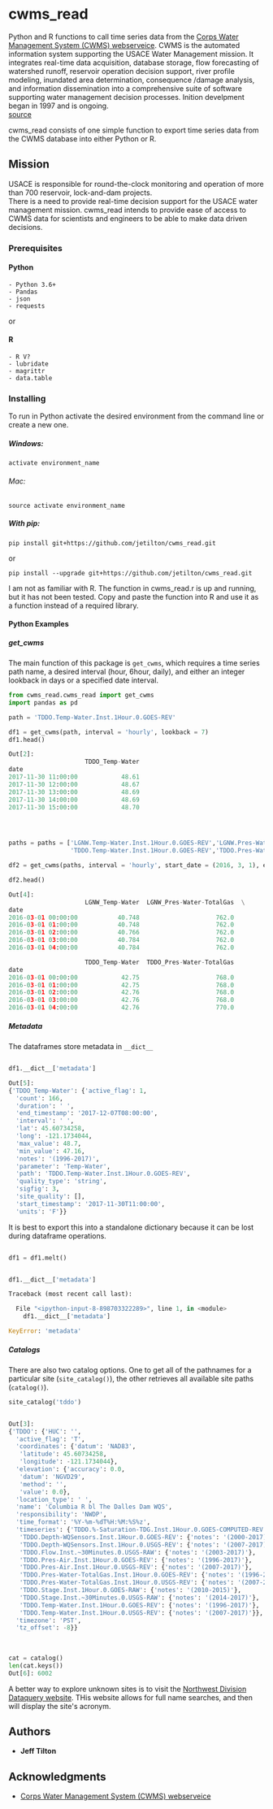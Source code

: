 # cwms_read

Python and R functions to call time series data from the [Corps Water Management System (CWMS) webserveice](https://github.com/gunnarleffler/hydroJSON).
CWMS is the automated information system supporting the USACE Water Management mission.
It integrates real-time data acquisition, database storage, flow forecasting of watershed runoff, reservoir operation decision support, river profile modeling, inundated area determination,
consequence /damage analysis, and information dissemination into a comprehensive suite of software supporting water management decision processes.  Inition develpment began in 1997 and is ongoing.  
[source](http://www.hec.usace.army.mil/FactSheets/CWMS/HEC_FactSheet_CWMS.pdf)

cwms_read consists of one simple function to export time series data from the CWMS database into either Python or R.  

## Mission
USACE is responsible for round-the-clock monitoring and operation of more than 700 reservoir, lock-and-dam projects.  
There is a need to provide real-time decision support for the USACE water management mission.
cwms_read intends to provide ease of access to CWMS data for scientists and engineers to be able to make data driven decisions.


### Prerequisites

#### Python 
    - Python 3.6+
    - Pandas
    - json
    - requests
or

#### R
    - R V?
    - lubridate
    - magrittr
    - data.table

### Installing

To run in Python activate the desired environment from the command line or create a new one.

##### Windows:
```
activate environment_name
```
###### Mac:
```
source activate environment_name
```
##### With pip:
```
pip install git+https://github.com/jetilton/cwms_read.git
```
or
```
pip install --upgrade git+https://github.com/jetilton/cwms_read.git
```

I am not as familiar with R.  The function in cwms_read.r is up and running, but it has not been tested.  Copy and paste the function into R and use it as a function instead of a required library.



#### Python Examples

##### get_cwms
The main function of this package is `get_cwms`, which requires a time series path name, a desired interval (hour, 6hour, daily), 
and either an integer lookback in days or a specified date interval.

```python
from cwms_read.cwms_read import get_cwms
import pandas as pd

path = 'TDDO.Temp-Water.Inst.1Hour.0.GOES-REV'

df1 = get_cwms(path, interval = 'hourly', lookback = 7)
df1.head()

Out[2]: 
                     TDDO_Temp-Water
date                                
2017-11-30 11:00:00            48.61
2017-11-30 12:00:00            48.67
2017-11-30 13:00:00            48.69
2017-11-30 14:00:00            48.69
2017-11-30 15:00:00            48.70




paths = paths = ['LGNW.Temp-Water.Inst.1Hour.0.GOES-REV','LGNW.Pres-Water-TotalGas.Inst.1Hour.0.GOES-REV',
                 'TDDO.Temp-Water.Inst.1Hour.0.GOES-REV','TDDO.Pres-Water-TotalGas.Inst.1Hour.0.GOES-REV']

df2 = get_cwms(paths, interval = 'hourly', start_date = (2016, 3, 1), end_date = (2017, 3, 1), timezone = 'PST')

df2.head()

Out[4]: 
                     LGNW_Temp-Water  LGNW_Pres-Water-TotalGas  \
date                                                             
2016-03-01 00:00:00           40.748                     762.0   
2016-03-01 01:00:00           40.748                     762.0   
2016-03-01 02:00:00           40.766                     762.0   
2016-03-01 03:00:00           40.784                     762.0   
2016-03-01 04:00:00           40.784                     762.0   

                     TDDO_Temp-Water  TDDO_Pres-Water-TotalGas  
date                                                            
2016-03-01 00:00:00            42.75                     768.0  
2016-03-01 01:00:00            42.75                     768.0  
2016-03-01 02:00:00            42.76                     768.0  
2016-03-01 03:00:00            42.76                     768.0  
2016-03-01 04:00:00            42.76                     770.0  


```

##### Metadata
The dataframes store metadata in `__dict__`

```python

df1.__dict__['metadata']

Out[5]: 
{'TDDO_Temp-Water': {'active_flag': 1,
  'count': 166,
  'duration': ' ',
  'end_timestamp': '2017-12-07T08:00:00',
  'interval': ' ',
  'lat': 45.60734258,
  'long': -121.1734044,
  'max_value': 48.7,
  'min_value': 47.16,
  'notes': '(1996-2017)',
  'parameter': 'Temp-Water',
  'path': 'TDDO.Temp-Water.Inst.1Hour.0.GOES-REV',
  'quality_type': 'string',
  'sigfig': 3,
  'site_quality': [],
  'start_timestamp': '2017-11-30T11:00:00',
  'units': 'F'}}

```

It is best to export this into a standalone dictionary because it can be lost during dataframe operations.

```python

df1 = df1.melt()


df1.__dict__['metadata']

Traceback (most recent call last):

  File "<ipython-input-8-898703322289>", line 1, in <module>
    df1.__dict__['metadata']

KeyError: 'metadata'
```
##### Catalogs
There are also two catalog options.  One to get all of the pathnames for a particular
site (`site_catalog()`), the other retrieves all available site paths (`catalog()`).


```python
site_catalog('tddo')


Out[3]: 
{'TDDO': {'HUC': '',
  'active_flag': 'T',
  'coordinates': {'datum': 'NAD83',
   'latitude': 45.60734258,
   'longitude': -121.1734044},
  'elevation': {'accuracy': 0.0,
   'datum': 'NGVD29',
   'method': '',
   'value': 0.0},
  'location_type': ' ',
  'name': 'Columbia R bl The Dalles Dam WQS',
  'responsibility': 'NWDP',
  'time_format': '%Y-%m-%dT%H:%M:%S%z',
  'timeseries': {'TDDO.%-Saturation-TDG.Inst.1Hour.0.GOES-COMPUTED-REV': {'notes': '(2005-2017)'},
   'TDDO.Depth-WQSensors.Inst.1Hour.0.GOES-REV': {'notes': '(2000-2017)'},
   'TDDO.Depth-WQSensors.Inst.1Hour.0.USGS-REV': {'notes': '(2007-2017)'},
   'TDDO.Flow.Inst.~30Minutes.0.USGS-RAW': {'notes': '(2003-2017)'},
   'TDDO.Pres-Air.Inst.1Hour.0.GOES-REV': {'notes': '(1996-2017)'},
   'TDDO.Pres-Air.Inst.1Hour.0.USGS-REV': {'notes': '(2007-2017)'},
   'TDDO.Pres-Water-TotalGas.Inst.1Hour.0.GOES-REV': {'notes': '(1996-2017)'},
   'TDDO.Pres-Water-TotalGas.Inst.1Hour.0.USGS-REV': {'notes': '(2007-2017)'},
   'TDDO.Stage.Inst.1Hour.0.GOES-RAW': {'notes': '(2010-2015)'},
   'TDDO.Stage.Inst.~30Minutes.0.USGS-RAW': {'notes': '(2014-2017)'},
   'TDDO.Temp-Water.Inst.1Hour.0.GOES-REV': {'notes': '(1996-2017)'},
   'TDDO.Temp-Water.Inst.1Hour.0.USGS-REV': {'notes': '(2007-2017)'}},
  'timezone': 'PST',
  'tz_offset': -8}}
  
  
  
cat = catalog() 
len(cat.keys())
Out[6]: 6002

```
A better way to explore unknown sites is to visit the [Northwest Division Dataquery website](http://pweb.crohms.org/dd/common/dataquery/www/index.html).
THis website allows for full name searches, and then will display the site's acronym.

## Authors

* **Jeff Tilton**

## Acknowledgments

* [Corps Water Management System (CWMS) webserveice](https://github.com/gunnarleffler/hydroJSON)

